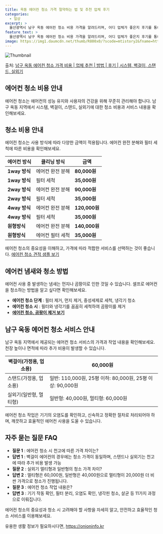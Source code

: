 ```yaml
---
title: 옥동 에어컨 청소 가격 절약하는 법 및 추천 업체 후기
categories:
  - 일상
excerpt: >
  울산광역시 남구 옥동 에어컨 청소 비용 가격을 알려드리며, 어디 업체가 좋은지 후기를 통해 알아보겠습니다. 현재 글에서는 시스템, 벽걸이, 스탠드, 실외기 각각에 대해 청소 비용이 나와 있으니 참고하시면 되겠습니다. 에어컨 분해 청소 방법 보기 👈 클릭셀프 에어컨 청소 방법 보기👈 클릭남구 옥동 에어컨 청소 비용시스템에어컨 방식클리닝방식금액1way 방식에어컨 완전분해80,000원1way 방식에어컨 필터세척35,000원2way 방식에어컨 완전분해90,000원2way 방식에어컨 필터세척35,000원4way 방식에어컨 완전분해120,000원4way 방식에어컨 필터세척35,000원원형방식에어컨 완전분해140,000원원형방식에어컨 필터세척35,000원에어컨 청소 견적 샘플 보기 👈 클릭에어컨 냄새의 원인에어컨 가..
feature_text: >
  울산광역시 남구 옥동 에어컨 청소 비용 가격을 알려드리며, 어디 업체가 좋은지 후기를 통해 알아보겠습니다. 현재 글에서는 시스템, 벽걸이, 스탠드, 실외기 각각에 대해 청소 비용이 나와 있으니 참고하시면 되겠습니다. 에어컨 분해 청소 방법 보기 👈 클릭셀프 에어컨 청소 방법 보기👈 클릭남구 옥동 에어컨 청소 비용시스템에어컨 방식클리닝방식금액1way 방식에어컨 완전분해80,000원1way 방식에어컨 필터세척35,000원2way 방식에어컨 완전분해90,000원2way 방식에어컨 필터세척35,000원4way 방식에어컨 완전분해120,000원4way 방식에어컨 필터세척35,000원원형방식에어컨 완전분해140,000원원형방식에어컨 필터세척35,000원에어컨 청소 견적 샘플 보기 👈 클릭에어컨 냄새의 원인에어컨 가..
image: https://img1.daumcdn.net/thumb/R800x0/?scode=mtistory2&fname=https%3A%2F%2Fblog.kakaocdn.net%2Fdn%2Fc44jlx%2FbtsHw643iPF%2FteVvpfwNzDk9tctjRKI09K%2Fimg.webp
---
```


![Thumbnail](https://img1.daumcdn.net/thumb/R800x0/?scode=mtistory2&fname=https%3A%2F%2Fblog.kakaocdn.net%2Fdn%2Fc44jlx%2FbtsHw643iPF%2FteVvpfwNzDk9tctjRKI09K%2Fimg.webp)

<p>출처: <a href="https://onioninfo.kr/entry/%EB%82%A8%EA%B5%AC-%EC%98%A5%EB%8F%99-%EC%97%90%EC%96%B4%EC%BB%A8-%EC%B2%AD%EC%86%8C-%EA%B0%80%EA%B2%A9-%EB%B9%84%EC%9A%A9-%EC%97%85%EC%B2%B4-%EC%B6%94%EC%B2%9C-%EB%B0%A9%EB%B2%95-%ED%9B%84%EA%B8%B0-%EC%8B%9C%EC%8A%A4%ED%85%9C-%EB%B2%BD%EA%B1%B8%EC%9D%B4-%EC%8A%A4%ED%83%A0%EB%93%9C-%EC%8B%A4%EC%99%B8%EA%B8%B0" rel="dofollow">남구 옥동 에어컨 청소 가격 비용 | 업체 추천 | 방법 | 후기 | 시스템, 벽걸이, 스탠드, 실외기</a> </p>

## 에어컨 청소 비용 안내

에어컨 청소는 에어컨의 성능 유지와 사용자의 건강을 위해 꾸준히 관리해야 합니다. 남구 옥동 지역에서 시스템, 벽걸이, 스탠드, 실외기에
대한 청소 비용과 서비스 내용을 확인해보세요.

## 청소 비용 안내

에어컨 청소는 사용 방식에 따라 다양한 금액이 적용됩니다. 에어컨 완전 분해와 필터 세척에 따른 비용을 확인해보세요.

에어컨 방식 | 클리닝 방식 | 금액  
---|---|---  
**1way 방식** | 에어컨 완전 분해 | **80,000원**  
**1way 방식** | 필터 세척 | **35,000원**  
**2way 방식** | 에어컨 완전 분해 | **90,000원**  
**2way 방식** | 필터 세척 | **35,000원**  
**4way 방식** | 에어컨 완전 분해 | **120,000원**  
**4way 방식** | 필터 세척 | **35,000원**  
**원형방식** | 에어컨 완전 분해 | **140,000원**  
**원형방식** | 에어컨 필터 세척 | **35,000원**  
  
에어컨 청소의 중요성을 이해하고, 가격에 따라 적합한 서비스를 선택하는 것이 좋습니다. [에어컨 청소 견적 샘플
보기](https://onioninfo.kr/entry/%EB%82%A8%EA%B5%AC-%EC%98%A5%EB%8F%99-%EC%97%90%EC%96%B4%EC%BB%A8-%EC%B2%AD%EC%86%8C-%EA%B0%80%EA%B2%A9-%EB%B9%84%EC%9A%A9-%EC%97%85%EC%B2%B4-%EC%B6%94%EC%B2%9C-%EB%B0%A9%EB%B2%95-%ED%9B%84%EA%B8%B0-%EC%8B%9C%EC%8A%A4%ED%85%9C-%EB%B2%BD%EA%B1%B8%EC%9D%B4-%EC%8A%A4%ED%83%A0%EB%93%9C-%EC%8B%A4%EC%99%B8%EA%B8%B0)

## 에어컨 냄새와 청소 방법

에어컨 사용 중 발생하는 냄새는 먼지나 곰팡이로 인한 것일 수 있습니다. 셀프로 에어컨을 청소하는 방법을 알고 싶다면 확인해보세요.

  * **에어컨 청소 단계** : 필터 제거, 먼지 제거, 중성세제로 세척, 냉각기 청소
  * **에어컨 청소 시** : 필터와 냉각기를 꼼꼼히 세척하여 곰팡이를 제거
  * **[에어컨 청소, 곰팡이 제거 보기](https://onioninfo.kr/entry/%EB%82%A8%EA%B5%AC-%EC%98%A5%EB%8F%99-%EC%97%90%EC%96%B4%EC%BB%A8-%EC%B2%AD%EC%86%8C-%EA%B0%80%EA%B2%A9-%EB%B9%84%EC%9A%A9-%EC%97%85%EC%B2%B4-%EC%B6%94%EC%B2%9C-%EB%B0%A9%EB%B2%95-%ED%9B%84%EA%B8%B0-%EC%8B%9C%EC%8A%A4%ED%85%9C-%EB%B2%BD%EA%B1%B8%EC%9D%B4-%EC%8A%A4%ED%83%A0%EB%93%9C-%EC%8B%A4%EC%99%B8%EA%B8%B0)**

## 남구 옥동 에어컨 청소 서비스 안내

남구 옥동 지역에서 제공되는 에어컨 청소 서비스의 가격과 작업 내용을 확인해보세요. 천장 높이나 면적에 따라 추가 비용이 발생할 수
있습니다.

벽걸이(가정용, 업소용) | 60,000원  
---|---  
스탠드(가정용, 업소용) | 일반: 110,000원, 25평 이하: 80,000원, 25평 이상: 90,000원  
실외기(일반형, 멀티형) | 일반형: 40,000원, 멀티형: 60,000원  
  
에어컨 청소 작업은 기기의 오염도를 확인하고, 신속하고 정확한 절차로 처리되어야 하며, 깨끗하고 효율적인 에어컨 사용을 도울 수 있습니다.

## 자주 묻는 질문 FAQ

  * **질문 1** : 에어컨 청소 시 천고에 따른 가격 차이는?
  * **답변 1** : 벽걸이 에어컨의 경우에는 청소 가격이 동일하며, 스탠드나 실외기는 천고에 따라 추가 비용 발생 가능
  * **질문 2** : 실외기 멀티형과 일반형의 청소 가격 차이?
  * **답변 2** : 멀티형은 60,000원, 일반형은 40,000원으로 멀티형이 20,000원 더 비싼 가격으로 청소가 진행됩니다.
  * **질문 3** : 에어컨 청소 작업 내용은?
  * **답변 3** : 기기 작동 확인, 필터 분리, 오염도 확인, 냉각핀 청소, 살균 등 11가지 과정으로 이뤄집니다.

에어컨 청소의 중요성과 청소 시 고려해야 할 사항을 자세히 알고, 안전하고 효율적인 청소 서비스를 이용해보세요.



 

유용한 생활 정보가 필요하시다면, <a href="https://onioninfo.kr" rel="dofollow">https://onioninfo.kr</a>


